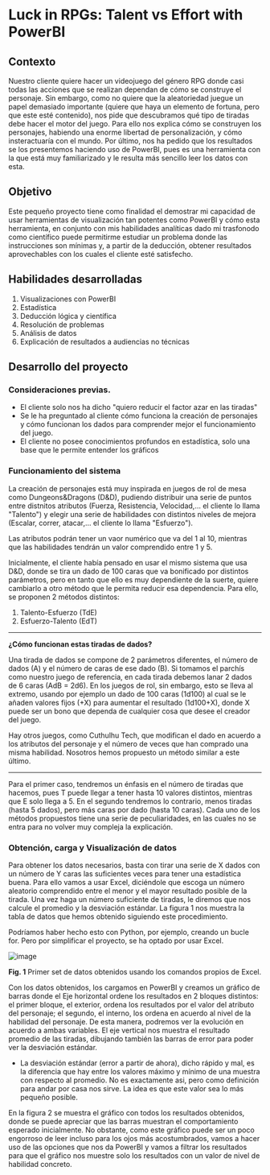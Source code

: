 # Luck in RPGs: Talent vs Effort with PowerBI

## Contexto
Nuestro cliente quiere hacer un videojuego del género RPG donde casi todas las acciones que se realizan dependan de cómo se construye el personaje. Sin embargo, como no quiere que la aleatoriedad juegue un papel demasiado importante (quiere que haya un elemento de fortuna, pero que este esté contenido), nos pide que descubramos qué tipo de tiradas debe hacer el motor del juego. Para ello nos explica cómo se construyen los personajes, habiendo una enorme libertad de personalización, y cómo insteractuaría con el mundo. Por último, nos ha pedido que los resultados se los presentemos haciendo uso de PowerBI, pues es una herramienta con la que está muy familiarizado y le resulta más sencillo leer los datos con esta.

## Objetivo
Este pequeño proyecto tiene como finalidad el demostrar mi capacidad de usar herramientas de visualización tan potentes como PowerBI y cómo esta herramienta, en conjunto con mis habilidades analíticas dado mi trasfonodo como científico puede permitirme estudiar un problema donde las instrucciones son mínimas y, a partir de la deducción, obtener resultados aprovechables con los cuales el cliente esté satisfecho.

## Habilidades desarrolladas
1. Visualizaciones con PowerBI
2. Estadística
3. Deducción lógica y científica
4. Resolución de problemas
5. Análisis de datos
6. Explicación de resultados a audiencias no técnicas

## Desarrollo del proyecto
### Consideraciones previas.
- El cliente solo nos ha dicho "quiero reducir el factor azar en las tiradas"
- Se le ha preguntado al cliente cómo funciona la creación de personajes y cómo funcionan los dados para comprender mejor el funcionamiento del juego.
- El cliente no posee conocimientos profundos en estadística, solo una base que le permite entender los gráficos

### Funcionamiento del sistema
La creación de personajes está muy inspirada en juegos de rol de mesa como Dungeons&Dragons (D&D), pudiendo distribuir una serie de puntos entre distnitos atributos (Fuerza, Resistencia, Velocidad,... el cliente lo llama "Talento") y elegir una serie de habilidades con distintos niveles de mejora (Escalar, correr, atacar,... el cliente lo llama "Esfuerzo"). 

Las atributos podrán tener un vaor numérico que va del 1 al 10, mientras que las habilidades tendrán un valor comprendido entre 1 y 5.

Inicialmente, el cliente había pensado en usar el mismo sistema que usa D&D, donde se tira un dado de 100 caras que va bonificado por distintos parámetros, pero en tanto que ello es muy dependiente de la suerte, quiere cambiarlo a otro método que le permita reducir esa dependencia. Para ello, se proponen 2 métodos distintos:
1. Talento-Esfuerzo (TdE)
2. Esfuerzo-Talento (EdT)

--------------------------------------------------------------------------------------------------------------------------------------------------------------------------------------------------------------------
<b>¿Cómo funcionan estas tiradas de dados?</b>

Una tirada de dados se compone de 2 parámetros diferentes, el número de dados (A) y el número de caras de ese dado (B). Si tomamos el parchís como nuestro juego de referencia, en cada tirada debemos lanar 2 dados de 6 caras (AdB = 2d6). En los juegos de rol, sin embargo, esto se lleva al extremo, usando por ejemplo un dado de 100 caras (1d100) al cual se le añaden valores fijos (+X) para aumentar el resultado (1d100+X), donde X puede ser un bono que dependa de cualquier cosa que desee el creador del juego.

Hay otros juegos, como Cuthulhu Tech, que modifican el dado en acuerdo a los atributos del personaje y el número de veces que han comprado una misma habilidad. Nosotros hemos propuesto un método similar a este último.

--------------------------------------------------------------------------------------------------------------------------------------------------------------------------------------------------------------------

Para el primer caso, tendremos un énfasis en el número de tiradas que hacemos, pues T puede llegar a tener hasta 10 valores distintos, mientras que E solo llega a 5. En el segundo tendremos lo contrario, menos tiradas (hasta 5 dados), pero más caras por dado (hasta 10 caras). Cada uno de los métodos propuestos tiene una serie de peculiaridades, en las cuales no se entra para no volver muy compleja la explicación.

### Obtención, carga y Visualización de datos
Para obtener los datos necesarios, basta con tirar una serie de X dados con un número de Y caras las suficientes veces para tener una estadística buena. Para ello vamos a usar Excel, diciéndole que escoga un número aleatorio comprendido entre el menor y el mayor resultado posible de la tirada. Una vez haga un número suficiente de tiradas, le diremos que nos calcule el promedio y la desviación estándar. La figura 1 nos muestra la tabla de datos que hemos obtenido siguiendo este procedimiento. 

Podríamos haber hecho esto con Python, por ejemplo, creando un bucle for. Pero por simplificar el proyecto, se ha optado por usar Excel.

![image](https://github.com/JoseManuelMdlV/Luck-in-RPGs-Talent-vs-Effort-with-PowerBI/assets/83475119/3f7bfbd7-5155-4e00-abe6-04114ed2ce1a)

<b>Fig. 1</b> Primer set de datos obtenidos usando los comandos propios de Excel.

Con los datos obtenidos, los cargamos en PowerBI y creamos un gráfico de barras donde el Eje horizontal ordene los resultados en 2 bloques distintos: el primer bloque, el exterior, ordena los resultados por el valor del atributo del personaje; el segundo, el interno, los ordena en acuerdo al nivel de la habilidad del personaje. De esta manera, podremos ver la evolución en acuerdo a ambas variables. El eje vertical nos muestra el resultado promedio de las tiradas, dibujando también las barras de error para poder ver la desviación estándar.

* La desviación estándar (error a partir de ahora), dicho rápido y mal, es la diferencia que hay entre los valores máximo y mínimo de una muestra con respecto al promedio. No es exactamente asi, pero como definición para andar por casa nos sirve. La idea es que este valor sea lo más pequeño posible.

En la figura 2 se muestra el gráfico con todos los resultados obtenidos, donde se puede apreciar que las barras muestran el comportamiento esperado inicialmente. No obstante, como este gráfico puede ser un poco engorroso de leer incluso para los ojos más acostumbrados, vamos a hacer uso de las opciones que nos da PowerBI y vamos a filtrar los resultados para que el gráfico nos muestre solo los resultados con un valor de nivel de habilidad concreto. 
